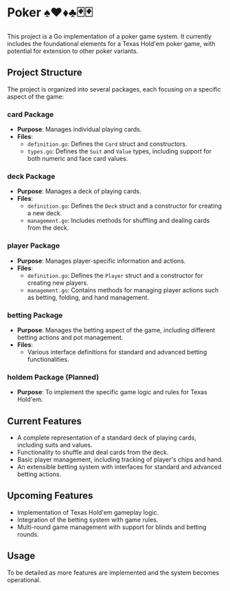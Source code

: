 # Poker ♠️♥️♦️♣️🃏🃏

This project is a Go implementation of a poker game system. It currently includes the foundational elements for a Texas Hold'em poker game, with potential for extension to other poker variants.

## Project Structure

The project is organized into several packages, each focusing on a specific aspect of the game:

### card Package

- **Purpose**: Manages individual playing cards.
- **Files**:
  - `definition.go`: Defines the `Card` struct and constructors.
  - `types.go`: Defines the `Suit` and `Value` types, including support for both numeric and face card values.

### deck Package

- **Purpose**: Manages a deck of playing cards.
- **Files**:
  - `definition.go`: Defines the `Deck` struct and a constructor for creating a new deck.
  - `management.go`: Includes methods for shuffling and dealing cards from the deck.

### player Package

- **Purpose**: Manages player-specific information and actions.
- **Files**:
  - `definition.go`: Defines the `Player` struct and a constructor for creating new players.
  - `management.go`: Contains methods for managing player actions such as betting, folding, and hand management.

### betting Package

- **Purpose**: Manages the betting aspect of the game, including different betting actions and pot management.
- **Files**:
  - Various interface definitions for standard and advanced betting functionalities.

### holdem Package (Planned)

- **Purpose**: To implement the specific game logic and rules for Texas Hold'em.

## Current Features

- A complete representation of a standard deck of playing cards, including suits and values.
- Functionality to shuffle and deal cards from the deck.
- Basic player management, including tracking of player's chips and hand.
- An extensible betting system with interfaces for standard and advanced betting actions.

## Upcoming Features

- Implementation of Texas Hold'em gameplay logic.
- Integration of the betting system with game rules.
- Multi-round game management with support for blinds and betting rounds.

## Usage

To be detailed as more features are implemented and the system becomes operational.
